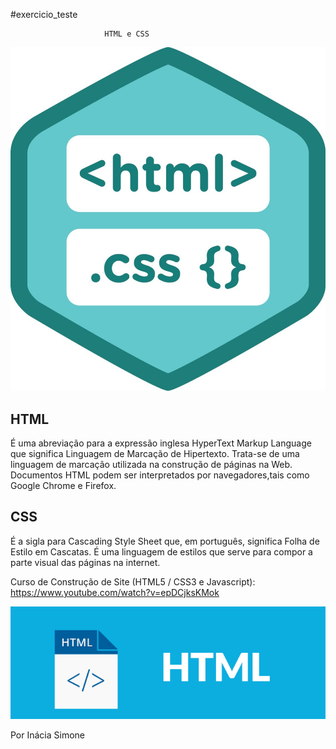  #exercicio_teste 

                       
                         HTML e CSS 

 ![Logo do Htmle do CSS](./imagem/img0.jpg)


 ## HTML  
 É uma abreviação para a expressão inglesa HyperText Markup Language que significa Linguagem de Marcação de Hipertexto. Trata-se de uma linguagem de marcação utilizada na construção de páginas na Web. 
 Documentos HTML podem ser interpretados por navegadores,tais como Google Chrome e Firefox.
<b></b>

 ## CSS 
 É a sigla para Cascading Style Sheet que, em português, significa Folha de Estilo em Cascatas. 
 É uma linguagem de estilos que serve para compor a parte visual das páginas na internet.  
<b></b>

 Curso de Construção de Site (HTML5 / CSS3 e Javascript):  https://www.youtube.com/watch?v=epDCjksKMok

 <b></b>

  ![Logo do HTML](./imagem/img_0.jpg) 


 <b></b>    

 Por Inácia Simone




 
     


   
